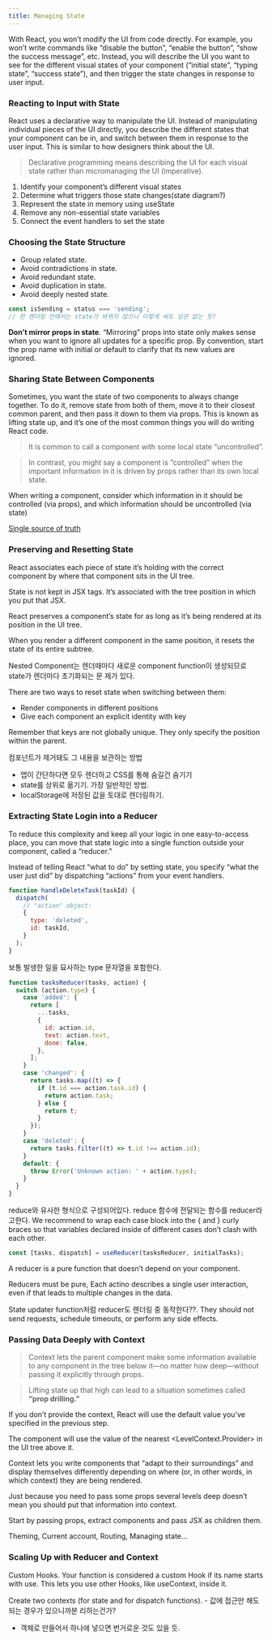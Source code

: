 ```yaml
---
title: Managing State
---
```


With React, you won’t modify the UI from code directly. For example, you won’t write commands like
“disable the button”, “enable the button”, “show the success message”, etc. Instead, you will
describe the UI you want to see for the different visual states of your component (“initial state”,
“typing state”, “success state”), and then trigger the state changes in response to user input.

### Reacting to Input with State

React uses a declarative way to manipulate the UI. Instead of manipulating individual pieces of the
UI directly, you describe the different states that your component can be in, and switch between
them in response to the user input. This is similar to how designers think about the UI.

> Declarative programming means describing the UI for each visual state rather than micromanaging
> the UI (imperative).

1. Identify your component’s different visual states
2. Determine what triggers those state changes(state diagram?)
3. Represent the state in memory using useState
4. Remove any non-essential state variables
5. Connect the event handlers to set the state

### Choosing the State Structure

- Group related state.
- Avoid contradictions in state.
- Avoid redundant state.
- Avoid duplication in state.
- Avoid deeply nested state.

```jsx
const isSending = status === 'sending';
// 한 렌더링 안에서는 state가 바뀌지 않으니 이렇게 써도 상관 없는 듯?
```

**Don't mirror props in state**. “Mirroring” props into state only makes sense when you want to
ignore all updates for a specific prop. By convention, start the prop name with initial or default
to clarify that its new values are ignored.

### Sharing State Between Components

Sometimes, you want the state of two components to always change together. To do it, remove state
from both of them, move it to their closest common parent, and then pass it down to them via props.
This is known as lifting state up, and it’s one of the most common things you will do writing React
code.

> It is common to call a component with some local state “uncontrolled”.

> In contrast, you might say a component is “controlled” when the important information in it is
> driven by props rather than its own local state.

When writing a component, consider which information in it should be controlled (via props), and
which information should be uncontrolled (via state)

[Single source of truth](https://en.wikipedia.org/wiki/Single_source_of_truth)

### Preserving and Resetting State

React associates each piece of state it’s holding with the correct component by where that component
sits in the UI tree.

State is not kept in JSX tags. It’s associated with the tree position in which you put that JSX.

React preserves a component’s state for as long as it’s being rendered at its position in the UI
tree.

When you render a different component in the same position, it resets the state of its entire
subtree.

Nested Component는 렌더때마다 새로운 component function이 생성되므로 state가 렌더마다 초기화되는 문
제가 있다.

There are two ways to reset state when switching between them:

- Render components in different positions
- Give each component an explicit identity with key

Remember that keys are not globally unique. They only specify the position within the parent.

컴포넌트가 제거돼도 그 내용을 보관하는 방법

- 앱이 간단하다면 모두 렌더하고 CSS를 통해 숨길건 숨기기
- state를 상위로 옮기기. 가장 일반적인 방법.
- localStorage에 저장된 값을 토대로 렌더링하기.

### Extracting State Login into a Reducer

To reduce this complexity and keep all your logic in one easy-to-access place, you can move that
state logic into a single function outside your component, called a “reducer.”

Instead of telling React “what to do” by setting state, you specify “what the user just did” by
dispatching “actions” from your event handlers.

```jsx
function handleDeleteTask(taskId) {
  dispatch(
    // "action" object:
    {
      type: 'deleted',
      id: taskId,
    }
  );
}
```

보통 발생한 일을 묘사하는 type 문자열을 포함한다.

```jsx
function tasksReducer(tasks, action) {
  switch (action.type) {
    case 'added': {
      return [
        ...tasks,
        {
          id: action.id,
          text: action.text,
          done: false,
        },
      ];
    }
    case 'changed': {
      return tasks.map((t) => {
        if (t.id === action.task.id) {
          return action.task;
        } else {
          return t;
        }
      });
    }
    case 'deleted': {
      return tasks.filter((t) => t.id !== action.id);
    }
    default: {
      throw Error('Unknown action: ' + action.type);
    }
  }
}
```

reduce와 유사한 형식으로 구성되어있다. reduce 함수에 전달되는 함수를 reducer라고한다. We recommend
to wrap each case block into the { and } curly braces so that variables declared inside of different
cases don’t clash with each other.

```jsx
const [tasks, dispatch] = useReducer(tasksReducer, initialTasks);
```

A reducer is a pure function that doesn’t depend on your component.

Reducers must be pure, Each actino describes a single user interaction, even if that leads to
multiple changes in the data.

State updater function처럼 reducer도 렌더링 중 동작한다??. They should not send requests, schedule
timeouts, or perform any side effects.

### Passing Data Deeply with Context

> Context lets the parent component make some information available to any component in the tree
> below it—no matter how deep—without passing it explicitly through props.

> Lifting state up that high can lead to a situation sometimes called **“prop drilling.”**

If you don’t provide the context, React will use the default value you’ve specified in the previous
step.

The component will use the value of the nearest <LevelContext.Provider> in the UI tree above it.

Context lets you write components that “adapt to their surroundings” and display themselves
differently depending on where (or, in other words, in which context) they are being rendered.

Just because you need to pass some props several levels deep doesn’t mean you should put that
information into context.

Start by passing props, extract components and pass JSX as children them.

Theming, Current account, Routing, Managing state...

### Scaling Up with Reducer and Context

Custom Hooks. Your function is considered a custom Hook if its name starts with use. This lets you
use other Hooks, like useContext, inside it.

Create two contexts (for state and for dispatch functions). - 값에 접근만 해도되는 경우가 있으니까분
리하는건가?

- 객체로 만들어서 하나에 넣으면 번거로운 것도 있을 듯.
